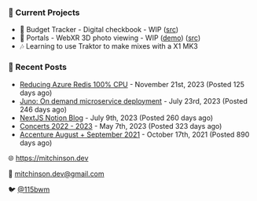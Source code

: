 ### 📌 Current Projects
- 💸 Budget Tracker - Digital checkbook - WIP ([src](https://github.com/bmitchinson/budget-entry))
- 📸 Portals - WebXR 3D photo viewing - WIP ([demo](https://portals.mitchinson.dev/)) ([src](https://github.com/bmitchinson/vr-jpg-viewer-webxr))
- 🎶 Learning to use Traktor to make mixes with a X1 MK3

### 📝 Recent Posts

- [Reducing Azure Redis 100% CPU](https://blog.mitchinson.dev/redis-cpu) - November 21st, 2023 (Posted 125 days ago)
- [Juno: On demand microservice deployment](https://blog.mitchinson.dev/juno) - July 23rd, 2023 (Posted 246 days ago)
- [NextJS Notion Blog](https://blog.mitchinson.dev/blog-2023) - July 9th, 2023 (Posted 260 days ago)
- [Concerts 2022 - 2023](https://blog.mitchinson.dev/concerts-2023) - May 7th, 2023 (Posted 323 days ago)
- [Accenture August + September 2021](https://blog.mitchinson.dev/pillar/aug-sep-21) - October 17th, 2021 (Posted 890 days ago)

🌐 https://mitchinson.dev

💌 mitchinson.dev@gmail.com

🐦 [@115bwm](https://twitter.com/115bwm)